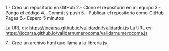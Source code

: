 1.- Creo un repositorio en GitHub
2.- Clono el repositorio en mi equipo
3.- Pongo el código 
4.- Commit y push
5.- Publicar el repositorio como GitHub Pages
6.- Espero 5 minutos

La URL es: https://jocarsa.github.io/validardni/validardni.js
La URL es: https://jocarsa.github.io/validarnumerocoma/validarnumerocoma.js

7.- Creo un archivo html que llama a la libreria js

